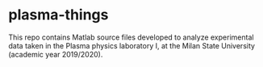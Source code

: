 # plasma-things
This repo contains Matlab source files developed to analyze experimental data taken in the Plasma physics laboratory I,
at the Milan State University (academic year 2019/2020).
